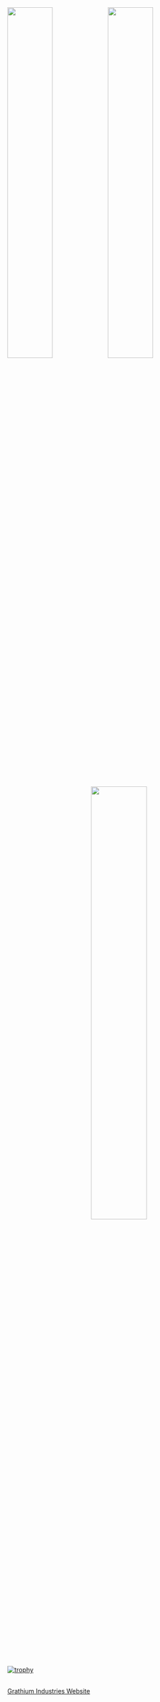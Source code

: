 <div>
  <a href="https://github.com/anuraghazra/github-readme-stats"><img src="https://github-readme-stats.vercel.app/api?username=hudson-newey&show_icons=true&theme=nord&hide_border=true" width="45%"><img src="http://github-readme-streak-stats.herokuapp.com?user=hudson-newey&theme=nord&hide_border=true&date_format=j%20M%5B%20Y%5D&fire=DD922B" width="45%"></a>
  <div align="center">
    <a href="https://github.com/devSouvik/github-readme-stats" width="60%"><img src="https://github-readme-stats.vercel.app/api/top-langs/?username=hudson-newey&layout=compact&text_color=daf7dc&bg_color=151515" style="position:relative;width:50%;height:50%;"></a>
  </div>
  
  <br>
  
  [![trophy](https://github-profile-trophy.vercel.app/?username=hudson-newey&margin-w=8)](https://github.com/ryo-ma/github-profile-trophy)
  
  <br>
</div>

<div>
  <a href="https://hudson-newey.github.io/">Grathium Industries Website</a>
</div>
